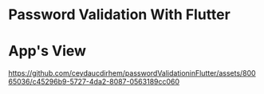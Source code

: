 # Password Validation With Flutter

# App's View



https://github.com/ceydaucdirhem/passwordValidationinFlutter/assets/80065036/c45296b9-5727-4da2-8087-0563189cc060

